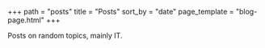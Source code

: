 +++
path = "posts"
title = "Posts"
sort_by = "date"
page_template = "blog-page.html"
+++

Posts on random topics, mainly IT.
